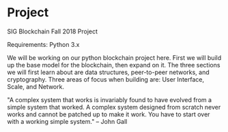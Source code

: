 # Project
SIG Blockchain Fall 2018 Project

Requirements: Python 3.x

We will be working on our python blockchain project here. First we will build up the base model for the blockchain, then expand on it.
The three sections we will first learn about are data structures, peer-to-peer networks, and cryptography.
Three areas of focus when building are: User Interface, Scale, and Network.

"A complex system that works is invariably found to have evolved from a simple system that worked. A complex system designed from scratch never works and cannot be patched up to make it work. You have to start over with a working simple system." – John Gall

